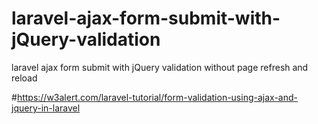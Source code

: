 # laravel-ajax-form-submit-with-jQuery-validation
laravel ajax form submit with jQuery validation without page refresh and reload

#https://w3alert.com/laravel-tutorial/form-validation-using-ajax-and-jquery-in-laravel
